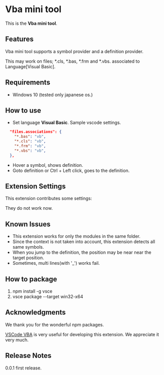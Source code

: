 # Vba mini tool

This is the **Vba mini tool**. 

## Features

Vba mini tool supports a symbol provider and a definition provider.

This may work on files; *.cls, *.bas, *.frm and *.vbs. associated to Language[Visual Basic].

## Requirements

* Windows 10 (tested only japanese os.)

## How to use

* Set language **Visual Basic**. Sample vscode settings.

```json
  "files.associations": {
    "*.bas": "vb",
    "*.cls": "vb",
    "*.frm": "vb",
    "*.vbs": "vb",
  },
```

* Hover a symbol, shows definition.
* Goto definition or Ctrl + Left click, goes to the definition.

## Extension Settings

This extension contributes some settings:

They do not work now.

## Known Issues

* This extension works for only the modules in the same folder.
* Since the context is not taken into account, this extension detects all same symbols.
* When you jump to the definition, the position may be near near the target position.
* Sometimes, multi lines(with '_') works fail.

## How to package

1. npm install -g vsce
2. vsce package --target win32-x64

## Acknowledgments

We thank you for the wonderful npm packages.

[VSCode VBA](https://marketplace.visualstudio.com/items?itemName=spences10.VBA) is very useful for developing this extension. We appreciate it very much.

## Release Notes

0.0.1 first release.


